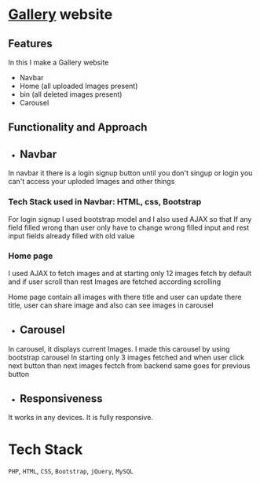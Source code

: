 # [Gallery](https://gallery2023.000webhostapp.com/views/pages/home.php) website
## Features
In this I make a Gallery website
- Navbar
- Home (all uploaded Images present)
- bin (all deleted images present)
- Carousel


## Functionality and Approach
- ## Navbar
In navbar it there is a login signup button until you don't singup or login you can't access your uploded Images and other things

### Tech Stack used in Navbar: HTML, css, Bootstrap 
For login signup I used bootstrap model and I also used AJAX so that If any field filled wrong than user only have to change wrong filled input and rest input fields already filled with old value

### Home page

I used AJAX to fetch images and at starting only 12 images fetch by default and if user scroll than rest Images are fetched according scrolling

Home page contain all images with there title and user can update there title, user can share image and also can see images in carousel

- ## Carousel
In carousel, it displays current Images.
I made this carousel by using bootstrap carousel 
In starting only 3 images fetched and when user click next button than next images fectch from backend same goes for previous button


- ## Responsiveness

It works in any devices. It is fully responsive.

# Tech Stack
`PHP`, `HTML`, `CSS`, `Bootstrap`, `jQuery`, `MySQL`
